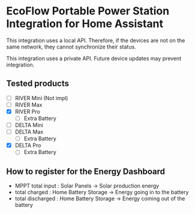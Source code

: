 # EcoFlow Portable Power Station Integration for Home Assistant

This integration uses a local API.
Therefore, if the devices are not on the same network, they cannot synchronize their status.

This integration uses a private API.
Future device updates may prevent integration.

## Tested products
- [ ] RIVER Mini (Not impl)
- [ ] RIVER Max
- [x] RIVER Pro
  - [ ] Extra Battery
- [ ] DELTA Mini
- [ ] DELTA Max
  - [ ] Extra Battery
- [x] DELTA Pro
  - [ ] Extra Battery

## How to register for the Energy Dashboard
- MPPT total input : Solar Panels -> Solar production energy
- total charged : Home Battery Storage -> Energy going in to the battery
- total discharged : Home Battery Storage -> Energy coming out of the battery
